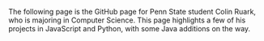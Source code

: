 The following page is the GitHub page for Penn State student Colin Ruark, who is majoring in Computer Science.
This page highlights a few of his projects in JavaScript and Python, with some Java additions on the way.
